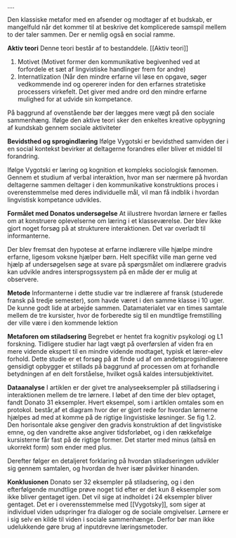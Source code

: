 ....


Den klassiske metafor med en afsender og modtager af et budskab, er mangelfuld når det kommer til at beskrive det komplicerede samspil mellem to der taler sammen. Der er nemlig også en social ramme. 

**Aktiv teori**
Denne teori består af to bestanddele.  [[Aktiv teori]]
1. Motivet (Motivet former den kommunikative begivenhed ved at forfordele et sæt af lingvistiske handlinger frem for andre)
7. Internatlization (Når den mindre erfarne vil løse en opgave, søger vedkommende ind og opererer inden for den erfarnes stratetiske processers virkefelt. Det giver med andre ord den mindre erfarne mulighed for at udvide sin kompetance. 

På baggrund af ovenstående bør der lægges mere vægt på den sociale sammenhæng. Ifølge den aktive teori sker den enkeltes kreative opbygning af kundskab gennem sociale aktiviteter

**Bevidsthed og sprogindlæring**
Ifølge Vygotski er bevidsthed samviden der i en social kontekst bevirker at deltagerne forandres eller bliver et middel til forandring. 

Ifølge Vygotski er læring og kognition et kompleks sociologisk fænomen. Gennem et studium af verbal interaktion, hvor man ser nærmere på hvordan deltagerne sammen deltager i den kommunikative konstruktions proces i overenstemmelse med deres individuelle mål, vil man få indblik i hvordan lingvistisk kompetance udvikles.

**Formålet med Donatos undersøgelse**
At iilustrere hvordan lørnere er fælles om at konstruere oplevelserne om læring i et klasseværelse. Der blev ikke gjort noget forsøg på at strukturere interaktionen. Det var overladt til informanterne. 

Der blev fremsat den hypotese at erfarne indlærere ville hjælpe mindre erfarne, ligesom voksne hjælper børn. Helt specifikt ville man gerne ved hjælp af undersøgelsen søge at svare på spørgsmålet om indlærere gradvis kan udvikle andres intersprogssystem på en måde der er mulig at observere.

**Metode** 
Informanterne i dette studie var tre indlærere af fransk (studerede fransk på tredje semester), som havde været i den samme klasse i 10 uger. De kunne godt lide at arbejde sammen. Datamaterialet var en times samtale mellem de tre kursister,  hvor de forberedte sig til en mundtlige fremstilling der ville være i den kommende lektion 

**Metaforen om stiladsering** 
Begrebet er hentet fra kognitiv psykologi og L1 forskning. Tidligere studier har lagt vægt på overførslen af viden fra en mere vidende ekspert til en mindre vidende modtaget, typisk et lærer-elev forhold. Dette studie er et forsøg på at finde ud af om andetsprogsindlærere gensidigt opbygger et stillads på baggrund af processen om at forhandle betydningen af en delt forståelse, hvilket også kaldes intersubjektivitet. 

**Dataanalyse**
I artiklen er der givet tre analyseeksempler på stilladsering i interaktionen mellem de tre lørnere. I løbet af den time der blev optaget, fandt Donato 31 eksempler. Hvert eksempel, som i artiklen omtales som en protokol. består,af et diagram hvor der er gjort rede for hvordan lørnerne hjælpes ad med at komme på de rigtige lingvistiske løsninger. Se fig 1.2. Den horisontale akse gengiver den gradvis konstruktion af det lingvistiske emne, og den vandrette akse angiver tidsforløbet, og i den rækkefølge kursisterne får fast på de rigtige former. Det starter med minus (altså en ukorrekt form) som ender med plus.

Derefter følger en detaljeret forklaring på hvordan stiladseringen udvikler sig gennem samtalen, og hvordan de hver især påvirker hinanden. 

**Konklusionen** 
Donato ser 32 eksempler på stiladsering, og i den efterfølgende mundtlige prøve noget tid efter er det kun 8 eksempler som ikke bliver gentaget igen. Det vil sige at indholdet i 24 eksempler bliver gentaget. Det er i overensstemmelse med [[Vygotsky]], som siger at individuel viden udspringer fra dialoger og de sociale omgivelser. Lørnere er i sig selv en kilde til viden i sociale sammenhænge. Derfor bør man ikke udelukkende gøre brug af inputdrevne læringsmetoder.